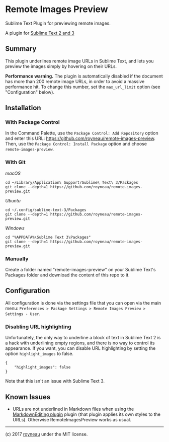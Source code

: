 ﻿# Remote Images Preview
Sublime Text Plugin for previewing remote images.

A plugin for [Sublime Text 2 and 3](http://sublimetext.com)

## Summary

This plugin underlines remote image URLs in Sublime Text, and lets you preview the images simply by hovering on their URLs.

**Performance warning.** The plugin is automatically disabled if the document has more than 200 remote image URLs, in order to avoid a massive performance hit. To change this number, set the `max_url_limit` option (see "Configuration" below).

## Installation

### With Package Control

In the Command Palette, use the `Package Control: Add Repository` option and enter this URL: https://github.com/royneau/remote-images-preview.  
Then, use the `Package Control: Install Package` option and choose `remote-images-preview`.

### With Git

_macOS_
```
cd ~/Library/Application\ Support/Sublime\ Text\ 3/Packages
git clone --depth=1 https://github.com/royneau/remote-images-preview.git
```

_Ubuntu_
```
cd ~/.config/sublime-text-3/Packages
git clone --depth=1 https://github.com/royneau/remote-images-preview.git
```

_Windows_
```
cd "%APPDATA%\Sublime Text 3\Packages"
git clone --depth=1 https://github.com/royneau/remote-images-preview.git
```

### Manually

Create a folder named "remote-images-preview" on your Sublime Text's Packages folder and download the content of this repo to it.

## Configuration

All configuration is done via the settings file that you can open via the main menu: `Preferences > Package Settings > Remote Images Preview > Settings - User`.

### Disabling URL highlighting

Unfortunately, the only way to underline a block of text in Sublime Text 2 is a hack with underlining empty regions, and there is no way to control its appearance. If you want, you can disable URL highlighting by setting the option `highlight_images` to false.

    {
        "highlight_images": false
    }

Note that this isn't an issue with Sublime Text 3.

## Known Issues

* URLs are not underlined in Markdown files when using the [MarkdownEditing plugin](https://github.com/SublimeText-Markdown/MarkdownEditing) plugin (that plugin applies its own styles to the URLs). Otherwise RemoteImagesPreview works as usual.

* * *

(c) 2017 [royneau](https://github.com/royneau) under the MIT license.
